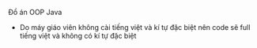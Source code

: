 
Đồ án OOP Java
- Do máy giáo viên không cài tiếng việt và kí tự đặc biệt nên code sẽ full tiếng việt và không có kí tự đặc biệt
